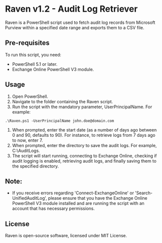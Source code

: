 # Raven v1.2 - Audit Log Retriever

Raven is a PowerShell script used to fetch audit log records from Microsoft Purview within a specified date range and exports them to a CSV file.

## Pre-requisites

To run this script, you need:

* PowerShell 5.1 or later.
* Exchange Online PowerShell V3 module.

## Usage

1. Open PowerShell.
2. Navigate to the folder containing the Raven script.
3. Run the script with the mandatory parameter, UserPrincipalName. For example:

```
.\Raven.ps1 -UserPrincipalName john.doe@domain.com
```

1. When prompted, enter the start date (as a number of days ago between 0 and 90, defaults to 90). For instance, to retrieve logs from 7 days ago to now, enter 7.
2. When prompted, enter the directory to save the audit logs. For example, C:\AuditLogs.
3. The script will start running, connecting to Exchange Online, checking if audit logging is enabled, retrieving audit logs, and finally saving them to the specified directory.

## Note:

* If you receive errors regarding 'Connect-ExchangeOnline' or 'Search-UnifiedAuditLog', please ensure that you have the Exchange Online PowerShell V3 module installed and are running the script with an account that has necessary permissions.

## License

Raven is open-source software, licensed under MIT License.
